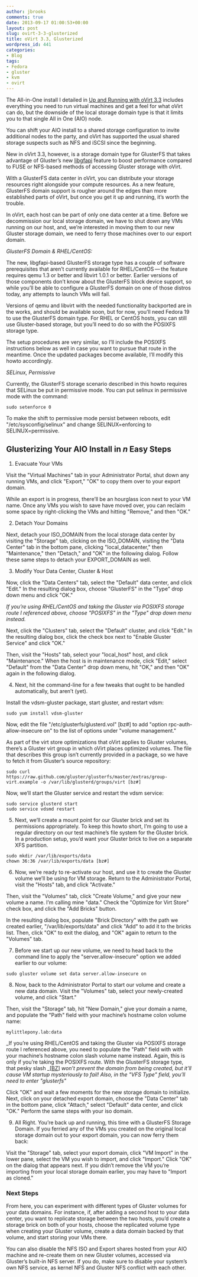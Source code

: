 ```yaml
---
author: jbrooks
comments: true
date: 2013-09-17 01:00:53+00:00
layout: post
slug: ovirt-3-3-glusterized
title: oVirt 3.3, Glusterized
wordpress_id: 441
categories:
- Blog
tags:
- Fedora
- gluster
- kvm
- ovirt
---
```




The All-in-One install I detailed in [Up and Running with oVirt 3.3](http://community.redhat.com/up-and-running-with-ovirt-3-3/) includes everything you need to run virtual machines and get a feel for what oVirt can do, but the downside of the local storage domain type is that it limits you to that single All in One (AIO) node.








You can shift your AIO install to a shared storage configuration to invite additional nodes to the party, and oVirt has supported the usual shared storage suspects such as NFS and iSCSI since the beginning.








New in oVirt 3.3, however, is a storage domain type for GlusterFS that takes advantage of Gluster’s new [libgfapi](http://www.gluster.org/2012/11/integration-with-kvmqemu/) feature to boost performance compared to FUSE or NFS-based methods of accessing Gluster storage with oVirt.








With a GlusterFS data center in oVirt, you can distribute your storage resources right alongside your compute resources. As a new feature, GlusterFS domain support is rougher around the edges than more established parts of oVirt, but once you get it up and running, it’s worth the trouble.








In oVirt, each host can be part of only one data center at a time. Before we decommission our local storage domain, we have to shut down any VMs running on our host, and, we’re interested in moving them to our new Gluster storage domain, we need to ferry those machines over to our export domain.








_GlusterFS Domain & RHEL/CentOS:_








The new, libgfapi-based GlusterFS storage type has a couple of software prerequisites that aren’t currently available for RHEL/CentOS — the feature requires qemu 1.3 or better and libvirt 1.0.1 or better. Earlier versions of those components don’t know about the GlusterFS block device support, so while you’ll be able to configure a GlusterFS domain on one of those distros today, any attempts to launch VMs will fail.








Versions of qemu and libvirt with the needed functionality backported are in the works, and should be available soon, but for now, you’ll need Fedora 19 to use the GlusterFS domain type. For RHEL or CentOS hosts, you can still use Gluster-based storage, but you’ll need to do so with the POSIXFS storage type.








The setup procedures are very similar, so I’ll include the POSIXFS instructions below as well in case you want to pursue that route in the meantime. Once the updated packages become available, I’ll modify this howto accordingly.








_SELinux, Permissive_








Currently, the GlusterFS storage scenario described in this howto requires that SELinux be put in permissive mode. You can put selinux in permissive mode with the command:











    
    sudo setenforce 0












To make the shift to permissive mode persist between reboots, edit "/etc/sysconfig/selinux" and change SELINUX=enforcing to SELINUX=permissive.









## Glusterizing Your AIO Install in _n_ Easy Steps











	
  1. Evacuate Your VMs




Visit the "Virtual Machines" tab in your Administrator Portal, shut down any running VMs, and click "Export," "OK" to copy them over to your export domain.








While an export is in progress, there’ll be an hourglass icon next to your VM name. Once any VMs you wish to save have moved over, you can reclaim some space by right-clicking the VMs and hitting "Remove," and then "OK."




	
  2. Detach Your Domains




Next, detach your ISO_DOMAIN from the local storage data center by visiting the "Storage" tab, clicking on the ISO_DOMAIN, visiting the "Data Center" tab in the bottom pane, clicking "local_datacenter," then "Maintenance," then "Detach," and "OK" in the following dialog. Follow these same steps to detach your EXPORT_DOMAIN as well.




	
  3. Modify Your Data Center, Cluster & Host




Now, click the "Data Centers" tab, select the "Default" data center, and click "Edit." In the resulting dialog box, choose "GlusterFS" in the "Type" drop down menu and click "OK."








_If you’re using RHEL/CentOS and taking the Gluster via POSIXFS storage route I referenced above, choose "POSIXFS" in the "Type" drop down menu instead._








Next, click the "Clusters" tab, select the "Default" cluster, and click "Edit." In the resulting dialog box, click the check box next to "Enable Gluster Service" and click "OK."








Then, visit the "Hosts" tab, select your "local_host" host, and click "Maintenance." When the host is in maintenance mode, click "Edit," select "Default" from the "Data Center" drop down menu, hit "OK," and then "OK" again in the following dialog.




	
  4. Next, hit the command-line for a few tweaks that ought to be handled automatically, but aren’t (yet).




Install the vdsm-gluster package, start gluster, and restart vdsm:











    
    sudo yum install vdsm-gluster












Now, edit the file "/etc/glusterfs/glusterd.vol" [bz#] to add "option rpc-auth-allow-insecure on" to the list of options under "volume management."








As part of the virt store optimizations that oVirt applies to Gluster volumes, there’s a Gluster virt group in which oVirt places optimized volumes. The file that describes this group isn’t currently provided in a package, so we have to fetch it from Gluster’s source repository:











    
    sudo curl https://raw.github.com/gluster/glusterfs/master/extras/group-virt.example -o /var/lib/glusterd/groups/virt [bz#]












Now, we’ll start the Gluster service and restart the vdsm service:











    
    sudo service glusterd start
    sudo service vdsmd restart








	
  5. Next, we’ll create a mount point for our Gluster brick and set its permissions appropriately. To keep this howto short, I’m going to use a regular directory on our test machine’s file system for the Gluster brick. In a production setup, you’d want your Gluster brick to live on a separate XFS partition.







    
    sudo mkdir /var/lib/exports/data
    chown 36:36 /var/lib/exports/data [bz#]








	
  6. Now, we’re ready to re-activate our host, and use it to create the Gluster volume we’ll be using for VM storage. Return to the Administrator Portal, visit the "Hosts" tab, and click "Activate."




Then, visit the "Volumes" tab, click "Create Volume," and give your new volume a name. I’m calling mine "data." Check the "Optimize for Virt Store" check box, and click the "Add Bricks" button.








In the resulting dialog box, populate "Brick Directory" with the path we created earlier, "/var/lib/exports/data" and click "Add" to add it to the bricks list. Then, click "OK" to exit the dialog, and "OK" again to return to the "Volumes" tab.




	
  7. Before we start up our new volume, we need to head back to the command line to apply the "server.allow-insecure" option we added earlier to our volume:







    
    sudo gluster volume set data server.allow-insecure on








	
  8. Now, back to the Administrator Portal to start our volume and create a new data domain. Visit the "Volumes" tab, select your newly-created volume, and click "Start."




Then, visit the "Storage" tab, hit "New Domain," give your domain a name, and populate the "Path" field with your machine’s hostname colon volume name:











    
    mylittlepony.lab:data












_If you’re using RHEL/CentOS and taking the Gluster via POSIXFS storage route I referenced above, you need to populate the "Path" field with with your machine’s hostname colon slash volume name instead. Again, this is only if you’re taking the POSIXFS route. With the GlusterFS storage type, that pesky slash _[[BZ](https://bugzilla.redhat.com/show_bug.cgi?id=988299)] _won’t prevent the domain from being created, but it’ll cause VM startup mysteriously to fail! Also, in the "VFS Type" field, you’ll need to enter "glusterfs"_








Click "OK" and wait a few moments for the new storage domain to initialize. Next, click on your detached export domain, choose the "Data Center" tab in the bottom pane, click "Attach," select "Default" data center, and click "OK." Perform the same steps with your iso domain.




	
  9. All Right. You’re back up and running, this time with a GlusterFS Storage Domain. If you ferried any of the VMs you created on the original local storage domain out to your export domain, you can now ferry them back:




Visit the "Storage" tab, select your export domain, click "VM Import" in the lower pane, select the VM you wish to import, and click "Import." Click "OK" on the dialog that appears next. If you didn’t remove the VM you’re importing from your local storage domain earlier, you may have to "Import as cloned."













### Next Steps






From here, you can experiment with different types of Gluster volumes for your data domains. For instance, if, after adding a second host to your data center, you want to replicate storage between the two hosts, you’d create a storage brick on both of your hosts, choose the replicated volume type when creating your Gluster volume, create a data domain backed by that volume, and start storing your VMs there.








You can also disable the NFS ISO and Export shares hosted from your AIO machine and re-create them on new Gluster volumes, accessed via Gluster’s built-in NFS server. If you do, make sure to disable your system’s own NFS service, as kernel NFS and Gluster NFS conflict with each other.












